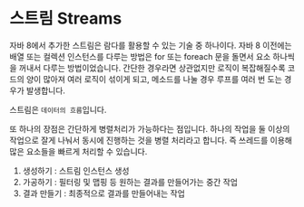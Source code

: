 # 스트림 Streams

자바 8에서 추가한 스트림은 람다를 활용할 수 있는 기술 중 하나이다.
자바 8 이전에는 배열 또는 컬렉션 인스턴스를 다루는 방법은 for 또는 foreach 문을 돌면서 요소 하나씩을 꺼내서 다루는 방법이었습니다.
간단한 경우라면 상관없지만 로직이 복잡해질수록 코드의 양이 많아져 여러 로직이 섞이게 되고, 메소드를 나눌 경우 루프를 여러 번 도는 경우가 발생합니다.

스트림은 `데이터의 흐름`입니다.

또 하나의 장점은 간단하게 병렬처리가 가능하다는 점입니다. 하나의 작업을 둘 이상의 작업으로 잘게 나눠서 동시에 진행하는 것을 병렬 처리라고 합니다. 즉 쓰레드를 이용해 많은 요소들을 빠르게 처리할 수 있습니다.

1. 생성하기 : 스트림 인스턴스 생성
2. 가공하기 : 필터링 및 맵핑 등 원하는 결과를 만들어가는 중간 작업
3. 결과 만들기 : 최종적으로 결과를 만들어내는 작업

